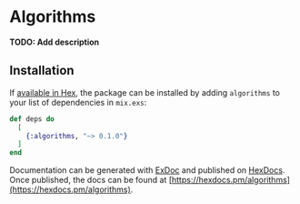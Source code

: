# Algorithms

**TODO: Add description**

## Installation

If [available in Hex](https://hex.pm/docs/publish), the package can be installed
by adding `algorithms` to your list of dependencies in `mix.exs`:

```elixir
def deps do
  [
    {:algorithms, "~> 0.1.0"}
  ]
end
```

Documentation can be generated with [ExDoc](https://github.com/elixir-lang/ex_doc)
and published on [HexDocs](https://hexdocs.pm). Once published, the docs can
be found at [https://hexdocs.pm/algorithms](https://hexdocs.pm/algorithms).

